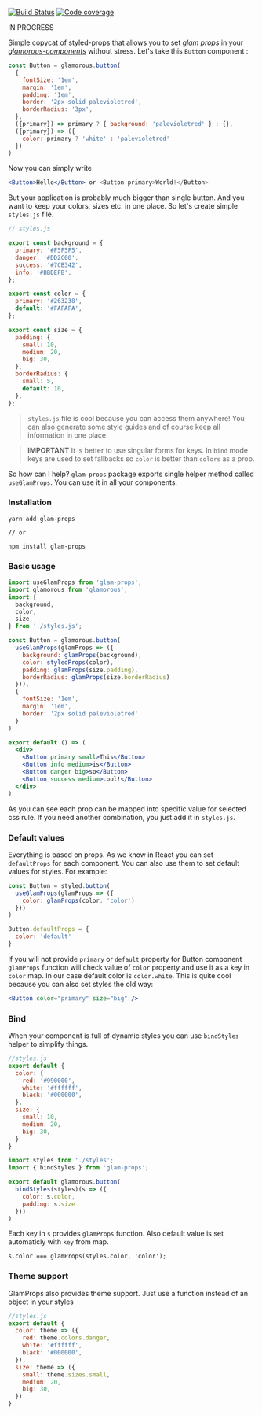 [![Build Status](https://travis-ci.org/bulby97/glam-props.svg?branch=master)](https://travis-ci.org/bulby97/glam-props)
[![Code coverage](https://codecov.io/gh/bulby97/glam-props/branch/master/graph/badge.svg)](https://codecov.io/gh/bulby97/glam-props)

IN PROGRESS

Simple copycat of styled-props that allows you to set *glam props* in your [*glamorous-components*](https://github.com/paypal/glamorous) without stress. Let's take this `Button` component :

```jsx
const Button = glamorous.button(
  {
    fontSize: '1em',
    margin: '1em',
    padding: '1em',
    border: '2px solid palevioletred',
    borderRadius: '3px',
  },
  ({primary}) => primary ? { background: 'palevioletred' } : {},
  ({primary}) => ({
    color: primary ? 'white' : 'palevioletred'
  })
)

```

Now you can simply write

```jsx
<Button>Hello</Button> or <Button primary>World!</Button>
```

But your application is probably much bigger than single button. And you want to keep your colors, sizes etc. in one place. So let's create simple `styles.js` file.

```js
// styles.js

export const background = {
  primary: '#F5F5F5',
  danger: '#DD2C00',
  success: '#7CB342',
  info: '#BBDEFB',
};

export const color = {
  primary: '#263238',
  default: '#FAFAFA',
};

export const size = {
  padding: {
    small: 10,
    medium: 20,
    big: 30,
  },
  borderRadius: {
    small: 5,
    default: 10,
  },
};
```

> `styles.js` file is cool because you can access them anywhere! You can also generate some style guides and of course keep all information in one place.

> **IMPORTANT** It is better to use singular forms for keys. In `bind` mode keys are used to set fallbacks so `color` is better than `colors` as a prop.

So how can I help? `glam-props` package exports single helper method called `useGlamProps`. You can use it in all your components.


### Installation

```
yarn add glam-props

// or

npm install glam-props
```

### Basic usage

```jsx
import useGlamProps from 'glam-props';
import glamorous from 'glamorous';
import {
  background,
  color,
  size,
} from './styles.js';

const Button = glamorous.button(
  useGlamProps(glamProps => ({
    background: glamProps(background),
    color: styledProps(color),
    padding: glamProps(size.padding),
    borderRadius: glamProps(size.borderRadius)
  })),
  {
    fontSize: '1em',
    margin: '1em',
    border: '2px solid palevioletred'
  }
)

export default () => (
  <div>
    <Button primary small>This</Button>
    <Button info medium>is</Button>
    <Button danger big>so</Button>
    <Button success medium>cool!</Button>
  </div>
)
```

As you can see each prop can be mapped into specific value for selected css rule. If you need another combination, you just add it in `styles.js`.

### Default values

Everything is based on props. As we know in React you can set `defaultProps` for each component. You can also use them to set default values for styles. For example:

```jsx
const Button = styled.button(
  useGlamProps(glamProps => ({
    color: glamProps(color, 'color')
  }))
)

Button.defaultProps = {
  color: 'default'
}
```

If you will not provide `primary` or `default` property for Button component `glamProps` function will check value of `color` property and use it as a key in `color` map. In our case default color is `color.white`. This is quite cool because you can also set styles the old way:

```jsx
<Button color="primary" size="big" />
```

### Bind

When your component is full of dynamic styles you can use `bindStyles` helper to simplify things.

```js
//styles.js
export default {
  color: {
    red: '#990000',
    white: '#ffffff',
    black: '#000000',
  },
  size: {
    small: 10,
    medium: 20,
    big: 30,
  }
}
```

```jsx
import styles from './styles';
import { bindStyles } from 'glam-props';

export default glamorous.button(
  bindStyles(styles)(s => ({
    color: s.color,
    padding: s.size
  }))
)
```

Each key in `s` provides `glamProps` function. Also default value is set automaticly with `key` from map.

```
s.color === glamProps(styles.color, 'color');
```

### Theme support

GlamProps also provides theme support. Just use a function instead of an object in your styles

```js
//styles.js
export default {
  color: theme => ({
    red: theme.colors.danger,
    white: '#ffffff',
    black: '#000000',
  }),
  size: theme => ({
    small: theme.sizes.small,
    medium: 20,
    big: 30,
  })
}

```